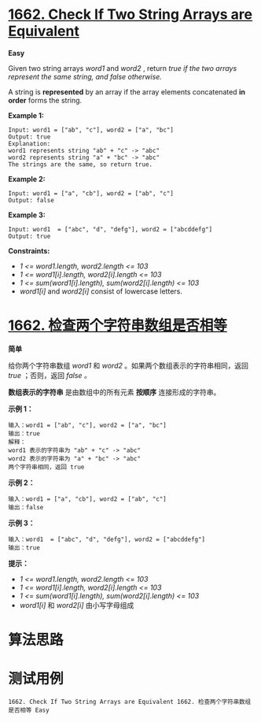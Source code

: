 # [1662. Check If Two String Arrays are Equivalent][enTitle]

**Easy**

Given two string arrays  *word1*  and  *word2* , return *true*  *if the two arrays represent the same string, and*  *false*  *otherwise.* 

A string is **represented**  by an array if the array elements concatenated **in order**  forms the string.



**Example 1:** 

```
Input: word1 = ["ab", "c"], word2 = ["a", "bc"]
Output: true
Explanation:
word1 represents string "ab" + "c" -> "abc"
word2 represents string "a" + "bc" -> "abc"
The strings are the same, so return true.
```

**Example 2:** 

```
Input: word1 = ["a", "cb"], word2 = ["ab", "c"]
Output: false

```

**Example 3:** 

```
Input: word1  = ["abc", "d", "defg"], word2 = ["abcddefg"]
Output: true

```



**Constraints:** 

-  *1 <= word1.length, word2.length <= 103*  
-  *1 <= word1[i].length, word2[i].length <= 103*  
-  *1 <= sum(word1[i].length), sum(word2[i].length) <= 103*  
-  *word1[i]*  and  *word2[i]*  consist of lowercase letters.


# [1662. 检查两个字符串数组是否相等][cnTitle]

**简单**

给你两个字符串数组  *word1*  和  *word2*  。如果两个数组表示的字符串相同，返回 *true* ；否则，返回  *false*  *。* 

**数组表示的字符串**  是由数组中的所有元素 **按顺序**  连接形成的字符串。



**示例 1：** 

```
输入：word1 = ["ab", "c"], word2 = ["a", "bc"]
输出：true
解释：
word1 表示的字符串为 "ab" + "c" -> "abc"
word2 表示的字符串为 "a" + "bc" -> "abc"
两个字符串相同，返回 true
```

**示例 2：** 

```
输入：word1 = ["a", "cb"], word2 = ["ab", "c"]
输出：false

```

**示例 3：** 

```
输入：word1  = ["abc", "d", "defg"], word2 = ["abcddefg"]
输出：true

```



**提示：** 

-  *1 <= word1.length, word2.length <= 103*  
-  *1 <= word1[i].length, word2[i].length <= 103*  
-  *1 <= sum(word1[i].length), sum(word2[i].length) <= 103*  
-  *word1[i]*  和  *word2[i]*  由小写字母组成




# 算法思路

# 测试用例
```
1662. Check If Two String Arrays are Equivalent 1662. 检查两个字符串数组是否相等 Easy
```

[enTitle]: https://leetcode.com/problems/check-if-two-string-arrays-are-equivalent/
[cnTitle]: https://leetcode-cn.com/problems/check-if-two-string-arrays-are-equivalent/
